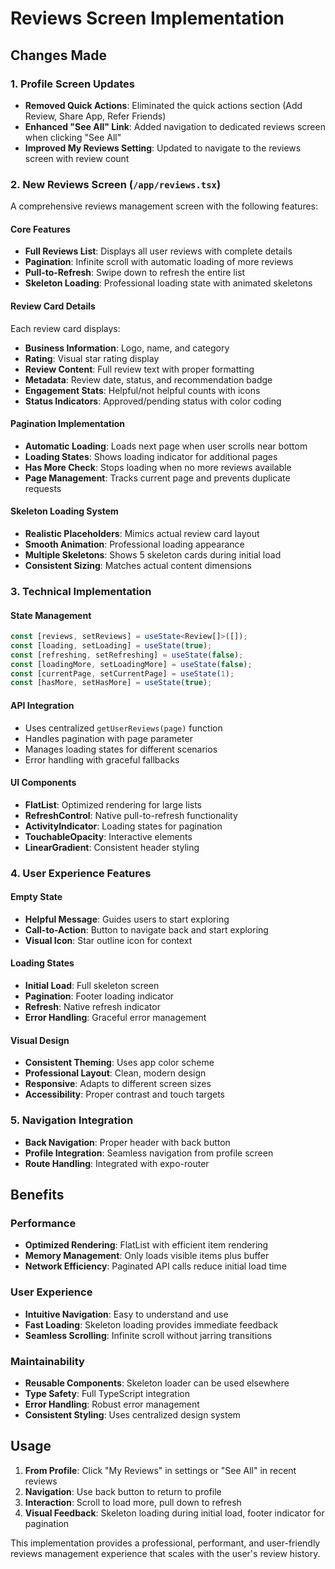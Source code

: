 # Reviews Screen Implementation

## Changes Made

### 1. Profile Screen Updates
- **Removed Quick Actions**: Eliminated the quick actions section (Add Review, Share App, Refer Friends)
- **Enhanced "See All" Link**: Added navigation to dedicated reviews screen when clicking "See All"
- **Improved My Reviews Setting**: Updated to navigate to the reviews screen with review count

### 2. New Reviews Screen (`/app/reviews.tsx`)
A comprehensive reviews management screen with the following features:

#### Core Features
- **Full Reviews List**: Displays all user reviews with complete details
- **Pagination**: Infinite scroll with automatic loading of more reviews
- **Pull-to-Refresh**: Swipe down to refresh the entire list
- **Skeleton Loading**: Professional loading state with animated skeletons

#### Review Card Details
Each review card displays:
- **Business Information**: Logo, name, and category
- **Rating**: Visual star rating display
- **Review Content**: Full review text with proper formatting
- **Metadata**: Review date, status, and recommendation badge
- **Engagement Stats**: Helpful/not helpful counts with icons
- **Status Indicators**: Approved/pending status with color coding

#### Pagination Implementation
- **Automatic Loading**: Loads next page when user scrolls near bottom
- **Loading States**: Shows loading indicator for additional pages
- **Has More Check**: Stops loading when no more reviews available
- **Page Management**: Tracks current page and prevents duplicate requests

#### Skeleton Loading System
- **Realistic Placeholders**: Mimics actual review card layout
- **Smooth Animation**: Professional loading appearance
- **Multiple Skeletons**: Shows 5 skeleton cards during initial load
- **Consistent Sizing**: Matches actual content dimensions

### 3. Technical Implementation

#### State Management
```typescript
const [reviews, setReviews] = useState<Review[]>([]);
const [loading, setLoading] = useState(true);
const [refreshing, setRefreshing] = useState(false);
const [loadingMore, setLoadingMore] = useState(false);
const [currentPage, setCurrentPage] = useState(1);
const [hasMore, setHasMore] = useState(true);
```

#### API Integration
- Uses centralized `getUserReviews(page)` function
- Handles pagination with page parameter
- Manages loading states for different scenarios
- Error handling with graceful fallbacks

#### UI Components
- **FlatList**: Optimized rendering for large lists
- **RefreshControl**: Native pull-to-refresh functionality
- **ActivityIndicator**: Loading states for pagination
- **TouchableOpacity**: Interactive elements
- **LinearGradient**: Consistent header styling

### 4. User Experience Features

#### Empty State
- **Helpful Message**: Guides users to start exploring
- **Call-to-Action**: Button to navigate back and start exploring
- **Visual Icon**: Star outline icon for context

#### Loading States
- **Initial Load**: Full skeleton screen
- **Pagination**: Footer loading indicator
- **Refresh**: Native refresh indicator
- **Error Handling**: Graceful error management

#### Visual Design
- **Consistent Theming**: Uses app color scheme
- **Professional Layout**: Clean, modern design
- **Responsive**: Adapts to different screen sizes
- **Accessibility**: Proper contrast and touch targets

### 5. Navigation Integration
- **Back Navigation**: Proper header with back button
- **Profile Integration**: Seamless navigation from profile screen
- **Route Handling**: Integrated with expo-router

## Benefits

### Performance
- **Optimized Rendering**: FlatList with efficient item rendering
- **Memory Management**: Only loads visible items plus buffer
- **Network Efficiency**: Paginated API calls reduce initial load time

### User Experience
- **Intuitive Navigation**: Easy to understand and use
- **Fast Loading**: Skeleton loading provides immediate feedback
- **Seamless Scrolling**: Infinite scroll without jarring transitions

### Maintainability
- **Reusable Components**: Skeleton loader can be used elsewhere
- **Type Safety**: Full TypeScript integration
- **Error Handling**: Robust error management
- **Consistent Styling**: Uses centralized design system

## Usage

1. **From Profile**: Click "My Reviews" in settings or "See All" in recent reviews
2. **Navigation**: Use back button to return to profile
3. **Interaction**: Scroll to load more, pull down to refresh
4. **Visual Feedback**: Skeleton loading during initial load, footer indicator for pagination

This implementation provides a professional, performant, and user-friendly reviews management experience that scales with the user's review history.
